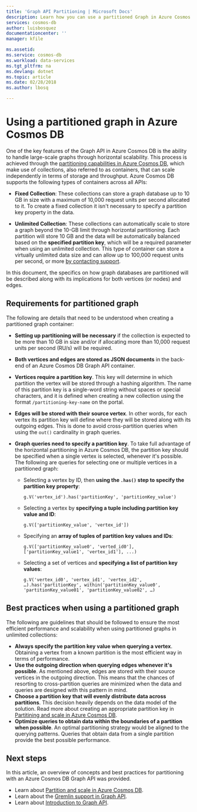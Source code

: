 ```yaml
---
title: 'Graph API Partitioning | Microsoft Docs'
description: Learn how you can use a partitioned Graph in Azure Cosmos DB.
services: cosmos-db
author: luisbosquez
documentationcenter: ''
manager: kfile

ms.assetid: 
ms.service: cosmos-db
ms.workload: data-services
ms.tgt_pltfrm: na
ms.devlang: dotnet
ms.topic: article
ms.date: 02/28/2018
ms.author: lbosq

---
```

# Using a partitioned graph in Azure Cosmos DB

One of the key features of the Graph API in Azure Cosmos DB is the ability to handle large-scale graphs through horizontal scalability. This process is achieved through the [partitioning capabilities in Azure Cosmos DB](partition-data.md#how-does-partitioning-work), which make use of collections, also referred to as containers, that can scale independently in terms of storage and throughput. Azure Cosmos DB supports the following types of containers across all APIs:

- **Fixed Collection**: These collections can store a graph database up to 10 GB in size with a maximum of 10,000 request units per second allocated to it. To create a fixed collection it isn't necessary to specify a partition key property in the data.

- **Unlimited Collection**: These collections can automatically scale to store a graph beyond the 10-GB limit through horizontal partitioning. Each partition will store 10 GB and the data will be automatically balanced based on the **specified partition key**, which will be a required parameter when using an unlimited collection. This type of container can store a virtually unlimited data size and can allow up to 100,000 request units per second, or more [by contacting support](https://aka.ms/cosmosdbfeedback?subject=Cosmos%20DB%20More%20Throughput%20Request).

In this document, the specifics on how graph databases are partitioned will be described along with its implications for both vertices (or nodes) and edges.

## Requirements for partitioned graph

The following are details that need to be understood when creating a partitioned graph container:
- **Setting up partitioning will be necessary** if the collection is expected to be more than 10 GB in size and/or if allocating more than 10,000 request units per second (RU/s) will be required.
- **Both vertices and edges are stored as JSON documents** in the back-end of an Azure Cosmos DB Graph API container.
- **Vertices require a partition key**. This key will determine in which partition the vertex will be stored through a hashing algorithm. The name of this partition key is a single-word string without spaces or special characters, and it is defined when creating a new collection using the format `/partitioning-key-name` on the portal.
- **Edges will be stored with their source vertex**. In other words, for each vertex its partition key will define where they will be stored along with its outgoing edges. This is done to avoid cross-partition queries when using the `out()` cardinality in graph queries.
- **Graph queries need to specify a partition key**. To take full advantage of the horizontal partitioning in Azure Cosmos DB, the partition key should be specified when a single vertex is selected, whenever it's possible. The following are queries for selecting one or multiple vertices in a partitioned graph:

    - Selecting a vertex by ID, then **using the `.has()` step to specify the partition key property**: 
    
        ```
        g.V('vertex_id').has('partitionKey', 'partitionKey_value')
        ```
    
    - Selecting a vertex by **specifying a tuple including partition key value and ID**: 
    
        ```
        g.V(['partitionKey_value', 'vertex_id'])
        ```
        
    - Specifying an **array of tuples of partition key values and IDs**:
    
        ```
        g.V(['partitionKey_value0', 'verted_id0'], ['partitionKey_value1', 'vertex_id1'], ...)
        ```
        
    - Selecting a set of vertices and **specifying a list of partition key values**: 
    
        ```
        g.V('vertex_id0', 'vertex_id1', 'vertex_id2', …).has('partitionKey', within('partitionKey_value0', 'partitionKey_value01', 'partitionKey_value02', …)
        ```

## Best practices when using a partitioned graph

The following are guidelines that should be followed to ensure the most efficient performance and scalability when using partitioned graphs in unlimited collections:
- **Always specify the partition key value when querying a vertex**. Obtaining a vertex from a known partition is the most efficient way in terms of performance.
- **Use the outgoing direction when querying edges whenever it's possible**. As mentioned above, edges are stored with their source vertices in the outgoing direction. This means that the chances of resorting to cross-partition queries are minimized when the data and queries are designed with this pattern in mind.
- **Choose a partition key that will evenly distribute data across partitions**. This decision heavily depends on the data model of the solution. Read more about creating an appropriate partition key in [Partitining and scale in Azure Cosmos DB](partition-data.md).
- **Optimize queries to obtain data within the boundaries of a partition when possible**. An optimal partitioning strategy would be aligned to the querying patterns. Queries that obtain data from a single partition provide the best possible performance.

## Next steps
In this article, an overview of concepts and best practices for partitioning with an Azure Cosmos DB Graph API was provided. 

* Learn about [Partition and scale in Azure Cosmos DB](partition-data.md).
* Learn about the [Gremlin support in Graph API](gremlin-support.md).
* Learn about [Introduction to Graph API](graph-introduction.md).
